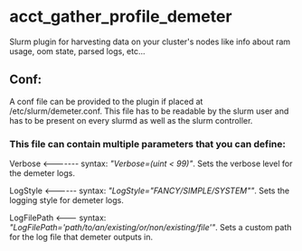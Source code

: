 
# acct_gather_profile_demeter
Slurm plugin for harvesting data on your cluster's nodes like info about ram usage, oom state, parsed logs, etc...

## Conf:
A conf file can be provided to the plugin if placed at /etc/slurm/demeter.conf. 
This file has to be readable by the slurm user and has to be present on every slurmd as well as the slurm controller.

### This file can contain multiple parameters that you can define:

Verbose <------- syntax: *"Verbose=(uint < 99)"*. Sets the verbose level for the demeter logs.

LogStyle <------ syntax: *"LogStyle="FANCY/SIMPLE/SYSTEM""*. Sets the logging style for demeter logs.

LogFilePath <--- syntax: *"LogFilePath='path/to/an/existing/or/non/existing/file'"*. Sets a custom path for the log file that demeter outputs in.
